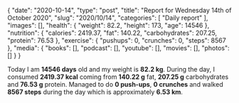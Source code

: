 {
    "date": "2020-10-14",
    "type": "post",
    "title": "Report for Wednesday 14th of October 2020",
    "slug": "2020\/10\/14",
    "categories": [
        "Daily report"
    ],
    "images": [],
    "health": {
        "weight": 82.2,
        "height": 173,
        "age": 14546
    },
    "nutrition": {
        "calories": 2419.37,
        "fat": 140.22,
        "carbohydrates": 207.25,
        "protein": 76.53
    },
    "exercise": {
        "pushups": 0,
        "crunches": 0,
        "steps": 8567
    },
    "media": {
        "books": [],
        "podcast": [],
        "youtube": [],
        "movies": [],
        "photos": []
    }
}

Today I am <strong>14546 days</strong> old and my weight is <strong>82.2 kg</strong>. During the day, I consumed <strong>2419.37 kcal</strong> coming from <strong>140.22 g</strong> fat, <strong>207.25 g</strong> carbohydrates and <strong>76.53 g</strong> protein. Managed to do <strong>0 push-ups</strong>, <strong>0 crunches</strong> and walked <strong>8567 steps</strong> during the day which is approximately <strong>6.53 km</strong>.